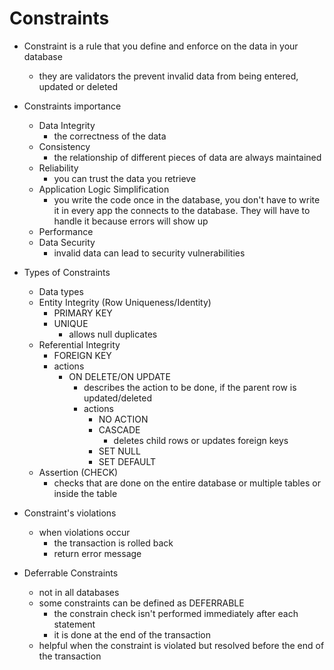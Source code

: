 # Constraints

* Constraint is a rule that you define and enforce on the data in your database
    * they are validators the prevent invalid data from being entered, updated or deleted

* Constraints importance
    * Data Integrity
        * the correctness of the data
    * Consistency
        * the relationship of different pieces of data are always maintained
    * Reliability
        * you can trust the data you retrieve
    * Application Logic Simplification
        * you write the code once in the database, you don't have to write it in every app the connects to the database. They will have to handle it because errors will show up
    * Performance
    * Data Security
        * invalid data can lead to security vulnerabilities

* Types of Constraints
    * Data types
    * Entity Integrity (Row Uniqueness/Identity)
        * PRIMARY KEY
        * UNIQUE
            * allows null duplicates
    * Referential Integrity
        * FOREIGN KEY
        * actions
            * ON DELETE/ON UPDATE
                * describes the action to be done, if the parent row is updated/deleted
                * actions
                    * NO ACTION
                    * CASCADE
                        * deletes child rows or updates foreign keys
                    * SET NULL
                    * SET DEFAULT
    * Assertion (CHECK)
        * checks that are done on the entire database or multiple tables or inside the table

* Constraint's violations
    * when violations occur
        * the transaction is rolled back
        * return error message

* Deferrable Constraints
    * not in all databases
    * some constraints can be defined as DEFERRABLE
        * the constrain check isn't performed immediately after each statement
        * it is done at the end of the transaction
    * helpful when the constraint is violated but resolved before the end of the transaction